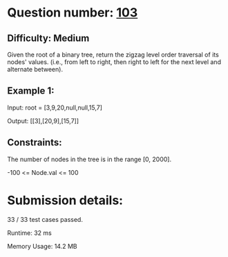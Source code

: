 # Question number: [103](https://leetcode.com/problems/binary-tree-zigzag-level-order-traversal/)

## Difficulty: Medium
Given the root of a binary tree, return the zigzag level order traversal of its nodes' values. (i.e., from left to right, then right to left for the next level and alternate between).

## Example 1:
Input: root = [3,9,20,null,null,15,7]

Output: [[3],[20,9],[15,7]]

## Constraints:

The number of nodes in the tree is in the range [0, 2000].

-100 <= Node.val <= 100

# Submission details:

33 / 33 test cases passed.

Runtime: 32 ms

Memory Usage: 14.2 MB

